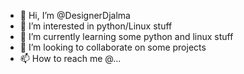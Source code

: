 - 👋 Hi, I’m @DesignerDjalma
- 👀 I’m interested in python/Linux stuff
- 🌱 I’m currently learning some python and linux stuff
- 💞️ I’m looking to collaborate on some projects
- 📫 How to reach me @...

<!---
DesignerDjalma/DesignerDjalma is a ✨ special ✨ repository because its `README.md` (this file) appears on your GitHub profile.
You can click the Preview link to take a look at your changes.
--->
